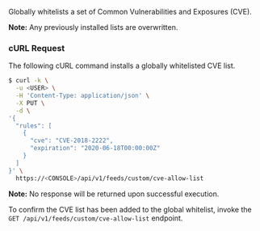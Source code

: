 Globally whitelists a set of Common Vulnerabilities and Exposures (CVE).

**Note:** Any previously installed lists are overwritten.

### cURL Request

The following cURL command installs a globally whitelisted CVE list.

```bash
$ curl -k \
  -u <USER> \
  -H 'Content-Type: application/json' \
  -X PUT \
  -d \
'{
  "rules": [
    {
      "cve": "CVE-2018-2222",
      "expiration": "2020-06-18T00:00:00Z"
    }
  ]
}' \
  https://<CONSOLE>/api/v1/feeds/custom/cve-allow-list
```

**Note:** No response will be returned upon successful execution.

To confirm the CVE list has been added to the global whitelist, invoke the `GET /api/v1/feeds/custom/cve-allow-list` endpoint.

